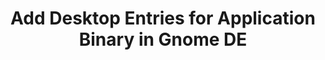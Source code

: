 ---
layout: post
title: "Add Desktop Entries for Application Binary in Gnome DE"
categories_short_name: shell
meta: "shell_and_OS"
type: "Draft"
---
